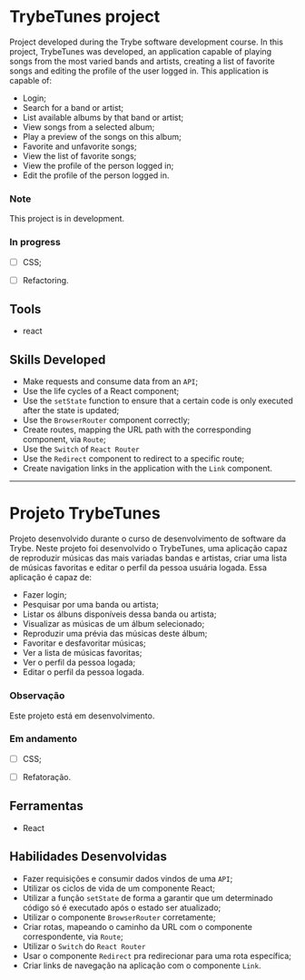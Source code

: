 # TrybeTunes project

  Project developed during the Trybe software development course. In this project, TrybeTunes was developed, an application capable of playing songs from the most varied bands and artists, creating a list of favorite songs and editing the profile of the user logged in. This application is capable of:

  * Login;
  * Search for a band or artist;
  * List available albums by that band or artist;
  * View songs from a selected album;
  * Play a preview of the songs on this album;
  * Favorite and unfavorite songs;
  * View the list of favorite songs;
  * View the profile of the person logged in;
  * Edit the profile of the person logged in.


### Note

This project is in development.


### In progress

* [ ] CSS;
* [ ] Refactoring.


## Tools

  * react


## Skills Developed

  * Make requests and consume data from an `API`;
  * Use the life cycles of a React component;
  * Use the `setState` function to ensure that a certain code is only executed after the state is updated;
  * Use the `BrowserRouter` component correctly;
  * Create routes, mapping the URL path with the corresponding component, via `Route`;
  * Use the `Switch` of `React Router`
  * Use the `Redirect` component to redirect to a specific route;
  * Create navigation links in the application with the `Link` component.


------------------------------


# Projeto TrybeTunes

  Projeto desenvolvido durante o curso de desenvolvimento de software da Trybe. Neste projeto foi desenvolvido o TrybeTunes, uma aplicação capaz de reproduzir músicas das mais variadas bandas e artistas, criar uma lista de músicas favoritas e editar o perfil da pessoa usuária logada. Essa aplicação é capaz de:

  * Fazer login;
  * Pesquisar por uma banda ou artista;
  * Listar os álbuns disponíveis dessa banda ou artista;
  * Visualizar as músicas de um álbum selecionado;
  * Reproduzir uma prévia das músicas deste álbum;
  * Favoritar e desfavoritar músicas;
  * Ver a lista de músicas favoritas;
  * Ver o perfil da pessoa logada;
  * Editar o perfil da pessoa logada.


### Observação

  Este projeto está em desenvolvimento.


### Em andamento

  - [ ] CSS;
  - [ ] Refatoração.


## Ferramentas

  * React


## Habilidades Desenvolvidas

  * Fazer requisições e consumir dados vindos de uma `API`;
  * Utilizar os ciclos de vida de um componente React;
  * Utilizar a função `setState` de forma a garantir que um determinado código só é executado após o estado ser atualizado;
  * Utilizar o componente `BrowserRouter` corretamente;
  * Criar rotas, mapeando o caminho da URL com o componente correspondente, via `Route`;
  * Utilizar o `Switch` do `React Router`
  * Usar o componente `Redirect` pra redirecionar para uma rota específica;
  * Criar links de navegação na aplicação com o componente `Link`.
